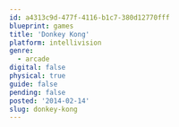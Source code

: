 ```yaml
---
id: a4313c9d-477f-4116-b1c7-380d12770fff
blueprint: games
title: 'Donkey Kong'
platform: intellivision
genre:
  - arcade
digital: false
physical: true
guide: false
pending: false
posted: '2014-02-14'
slug: donkey-kong
---
```

